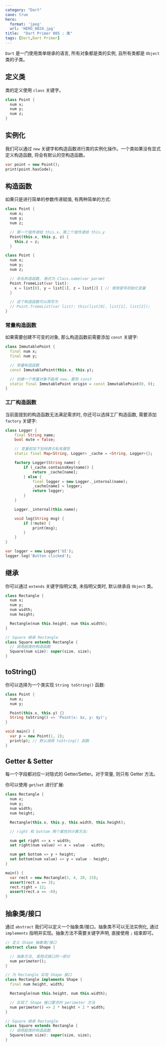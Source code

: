 ```yaml
---
category: "Dart"
cave: true
hero:
  format: 'jpeg'
  url: 'HERO_0024.jpg'
title:  "Dart Primer 005 : 类"
tags: [Dart,Dart Primer]
---
```

`Dart` 是一门使用类单继承的语言, 所有对象都是类的实例, 且所有类都是 `Object` 类的子类。

## 定义类

类的定义使用 `class` 关键字。

```dart
class Point {
  num x;
  num y;
  num z;
}
```

## 实例化

我们可以通过 `new` 关键字和构造函数进行类的实例化操作。一个类如果没有显式定义构造函数, 将会有默认的空构造函数。

```dart
var point = new Point();
print(point.hasCode);
```
## 构造函数

如果只是进行简单的参数传递赋值, 有两种简单的方式:

```dart
class Point {
  num x;
  num y;
  num z;

  // 第一个值传递给 this.x，第二个值传递给 this.y
  Point(this.x, this.y, z) {
    this.z = z;
  }
```

```dart
class Point {
  num x;
  num y;
  num z;

  // 命名构造函数, 格式为 Class.name(var param)
  Point.fromeList(var list):
    x = list[0], y = list[1], z = list[2] { // 使用冒号初始化变量
  }

  // 这个构造函数可以简写为
  // Point.fromeList(var list): this(list[0], list[1], list[2]);
}
```

### 常量构造函数

如果需要创建不可变的对象, 那么构造函数前需要添加 `const` 关键字:

```dart
class ImmutablePoint {
  final num x;
  final num y;

  // 常量构造函数
  const ImmutablePoint(this.x, this.y);

  // 创建一个常量对象不能用 new，要用 const
  static final ImmutablePoint origin = const ImmutablePoint(0, 0);
}
```

### 工厂构造函数

当前面提到的构造函数无法满足需求时, 你还可以选择工厂构造函数, 需要添加 `factory` 关键字:

```dart
class Logger {
    final String name;
    bool mute = false;

    // 变量前加下划线表示私有属性
    static final Map<String, Logger> _cache = <String, Logger>{};

    factory Logger(String name) {
        if (_cache.containsKey(name)) {
            return _cache[name];
        } else {
            final logger = new Logger._internal(name);
            _cache[name] = logger;
            return logger;
        }
    }

    Logger._internal(this.name);

    void log(String msg) {
        if (!mute) {
            print(msg);
        }
    }
}

var logger = new Logger('UI');
logger.log('Button clicked');
```

## 继承

你可以通过 `extends` 关键字指明父类, 未指明父类时, 默认继承自 `Object` 类。

```dart
class Rectangle {
  num x;
  num y;
  num width;
  num height;

  Rectangle(num this.height, num this.width);
}

// Square 继承 Rectangle
class Square extends Rectangle {
  // 调用超类的构造函数
  Square(num size): super(size, size);
}
```

## toString()

你可以选择为一个类实现 `String toString()` 函数:

```dart
class Point {
  num x;
  num y;

  Point(this.x, this.y) {}
  String toString() => 'Point(x: $x, y: $y)';
}

void main() {
  var p = new Point(1, 2);
  print(p); // 默认调用 toString() 函数
}
```

## Getter & Setter

每一个字段都对应一对隐式的 Getter/Setter。对于常量, 则只有 Getter 方法。

你可以使用 `get`/`set` 进行扩展:

```dart
class Rectangle {
  num x;
  num y;
  num width;
  num height;

  Rectangle(this.x, this.y, this.width, this.height);

  // right 和 bottom 两个属性的计算方法:

  num get right => x + width;
  set right(num value) => x = value - width;

  num get bottom => y + height;
  set bottom(num value) => y = value - height;
}

main() {
  var rect = new Rectangle(3, 4, 20, 15);
  assert(rect.x == 3);
  rect.right = 12;
  assert(rect.x == -8);
}
```

## 抽象类/接口

通过 `abstract` 我们可以定义一个抽象类/接口。抽象类不可以无法实例化, 通过 `implements` 指明并实现。抽象方法不需要关键字声明, 直接使用 `;` 结束即可。

```dart
// 定义 Shape 抽象类/接口
abstract class Shape {

  // 抽象方法, 是隐式接口的一部分
  num perimeter();
}

// 为 Rectangle 实现 Shape 接口
class Rectangle implements Shape {
  final num height, width;

  Rectangle(num this.height, num this.width);

  // 实现了 Shape 接口要求的 perimeter 方法
  num perimeter() => 2 * height + 2 * width;
}

// Square 继承 Rectangle
class Square extends Rectangle {
  // 调用超类的构造函数
  Square(num size): super(size, size);
}
```
